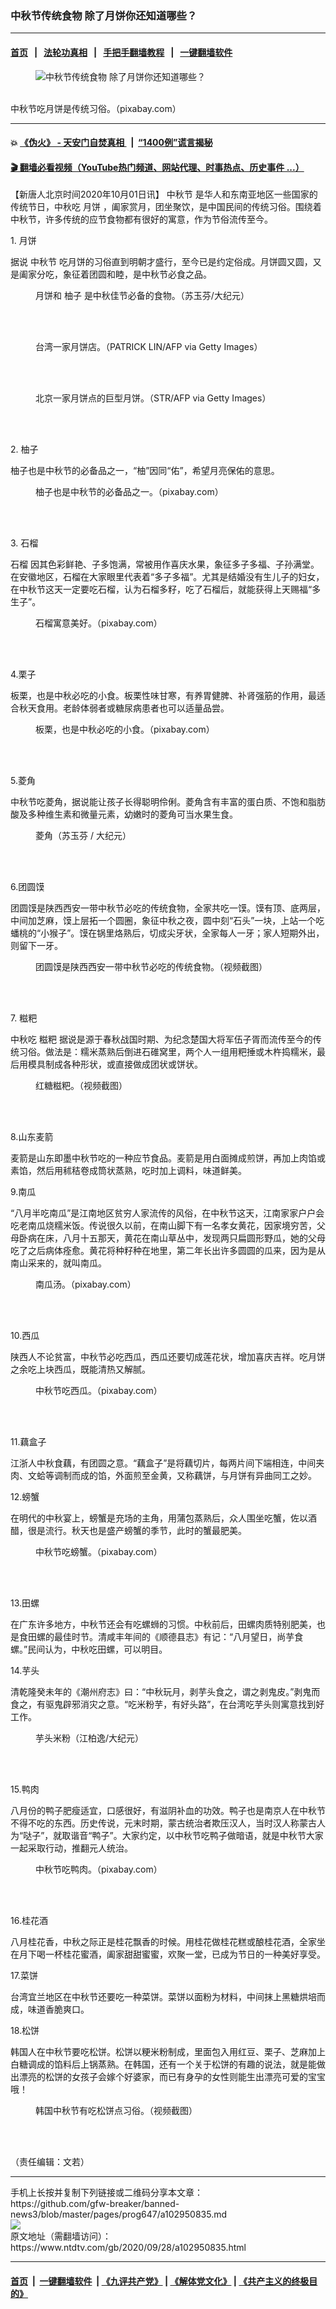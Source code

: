 ### 中秋节传统食物 除了月饼你还知道哪些？
------------------------

#### [首页](https://github.com/gfw-breaker/banned-news3/blob/master/README.md) &nbsp;&nbsp;|&nbsp;&nbsp; [法轮功真相](https://github.com/begood0513/basic/blob/master/README.md)  &nbsp;&nbsp;|&nbsp;&nbsp; [手把手翻墙教程](https://github.com/gfw-breaker/guides/wiki)  &nbsp;&nbsp;|&nbsp;&nbsp; [一键翻墙软件](https://github.com/gfw-breaker/nogfw/blob/master/README.md)  



<div><div class="featured_image">
 <figure>
  <img alt="中秋节传统食物 除了月饼你还知道哪些？" src="https://i.ntdtv.com/assets/uploads/2020/09/mooncake-2409858_1280-800x450.jpg"/>
 </figure><br/>
 <span class="caption">
  中秋节吃月饼是传统习俗。（pixabay.com）
 </span>
</div>
</div><hr/>

#### 💥 [《伪火》 - 天安门自焚真相 ](http://158.247.195.190:10000/videos/blog/weihuo.html)&nbsp; |&nbsp; [“1400例”谎言揭秘  ](http://158.247.195.190:10000/videos/blog/jiexi1400.html)

#### [ 🎬  翻墙必看视频（YouTube热门频道、网站代理、时事热点、历史事件 ...）](https://github.com/gfw-breaker/links/blob/master/banned.md)

<div><div class="post_content" itemprop="articleBody">
 <p>
  【新唐人北京时间2020年10月01日讯】
  <ok href="https://www.ntdtv.com/gb/中秋节.htm">
   中秋节
  </ok>
  是华人和东南亚地区一些国家的传统节日，中秋吃
  <ok href="https://www.ntdtv.com/gb/月饼.htm">
   月饼
  </ok>
  ，阖家赏月，团坐聚饮，是中国民间的传统习俗。围绕着中秋节，许多传统的应节食物都有很好的寓意，作为节俗流传至今。
 </p>
 <p>
  1.
  <ok href="https://www.ntdtv.com/gb/月饼.htm">
   月饼
  </ok>
 </p>
 <p>
  据说
  <ok href="https://www.ntdtv.com/gb/中秋节.htm">
   中秋节
  </ok>
  吃月饼的习俗直到明朝才盛行，至今已是约定俗成。月饼圆又圆，又是阖家分吃，象征着团圆和睦，是中秋节必食之品。
 </p>
 <figure class="wp-caption alignnone" id="attachment_102950839" style="width: 450px">
  <img alt="" class="size-full wp-image-102950839" src="https://i.ntdtv.com/assets/uploads/2020/09/130918042557100087-450x300.jpg">
   <br/><figcaption class="wp-caption-text">
    月饼和
    <ok href="https://www.ntdtv.com/gb/柚子.htm">
     柚子
    </ok>
    是中秋佳节必备的食物。（苏玉芬/大纪元）
   </figcaption><br/>
  </img>
 </figure><br/>
 <figure class="wp-caption alignnone" id="attachment_102953143" style="width: 594px">
  <img alt="" class="size-full wp-image-102953143" src="https://i.ntdtv.com/assets/uploads/2020/10/gettyimages-76971433-594x594.jpg">
   <br/><figcaption class="wp-caption-text">
    台湾一家月饼店。（PATRICK LIN/AFP via Getty Images）
   </figcaption><br/>
  </img>
 </figure><br/>
 <figure class="wp-caption alignnone" id="attachment_102953144" style="width: 594px">
  <img alt="" class="size-full wp-image-102953144" src="https://i.ntdtv.com/assets/uploads/2020/10/gettyimages-51303311-594x594.jpg"/>
  <br/><figcaption class="wp-caption-text">
   北京一家月饼点的巨型月饼。（STR/AFP via Getty Images）
  </figcaption><br/>
 </figure><br/>
 <p>
  2.
  <ok href="https://www.ntdtv.com/gb/柚子.htm">
   柚子
  </ok>
 </p>
 <p>
  柚子也是中秋节的必备品之一，“柚”因同“佑”，希望月亮保佑的意思。
 </p>
 <figure class="wp-caption alignnone" id="attachment_102950887" style="width: 600px">
  <img alt="" class="size-medium wp-image-102950887" src="https://i.ntdtv.com/assets/uploads/2020/09/grapefruit-2119908_640-600x338.jpg"/>
  <br/><figcaption class="wp-caption-text">
   柚子也是中秋节的必备品之一。（pixabay.com）
  </figcaption><br/>
 </figure><br/>
 <p>
  3.
  <ok href="https://www.ntdtv.com/gb/石榴.htm">
   石榴
  </ok>
 </p>
 <p>
  <ok href="https://www.ntdtv.com/gb/石榴.htm">
   石榴
  </ok>
  因其色彩鲜艳、子多饱满，常被用作喜庆水果，象征多子多福、子孙满堂。在安徽地区，石榴在大家眼里代表着“多子多福”。尤其是结婚没有生儿子的妇女，在中秋节这天一定要吃石榴，认为石榴多籽，吃了石榴后，就能获得上天赐福“多生子”。
 </p>
 <figure class="wp-caption alignnone" id="attachment_102950899" style="width: 600px">
  <img alt="" class="size-medium wp-image-102950899" src="https://i.ntdtv.com/assets/uploads/2020/09/pomegranate-2851994_640-600x399.jpg"/>
  <br/><figcaption class="wp-caption-text">
   石榴寓意美好。（pixabay.com）
  </figcaption><br/>
 </figure><br/>
 <p>
  4.栗子
 </p>
 <p>
  板栗，也是中秋必吃的小食。板栗性味甘寒，有养胃健脾、补肾强筋的作用，最适合秋天食用。老龄体弱者或糖尿病患者也可以适量品尝。
 </p>
 <figure class="wp-caption alignnone" id="attachment_102950840" style="width: 600px">
  <img alt="" class="size-medium wp-image-102950840" src="https://i.ntdtv.com/assets/uploads/2020/09/chestnut-1784282_640-600x399.jpg"/>
  <br/><figcaption class="wp-caption-text">
   板栗，也是中秋必吃的小食。（pixabay.com）
  </figcaption><br/>
 </figure><br/>
 <p>
  5.菱角
 </p>
 <p>
  中秋节吃菱角，据说能让孩子长得聪明伶俐。菱角含有丰富的蛋白质、不饱和脂肪酸及多种维生素和微量元素，幼嫩时的菱角可当水果生食。
 </p>
 <figure class="wp-caption alignnone" id="attachment_102950841" style="width: 450px">
  <img alt="" class="size-full wp-image-102950841" src="https://i.ntdtv.com/assets/uploads/2020/09/120328224128100087-450x299.jpg"/>
  <br/><figcaption class="wp-caption-text">
   菱角（苏玉芬 / 大纪元）
  </figcaption><br/>
 </figure><br/>
 <p>
  6.团圆馍
 </p>
 <p>
  团圆馍是陕西西安一带中秋节必吃的传统食物，全家共吃一馍。馍有顶、底两层，中间加芝麻，馍上层拓一个圆圈，象征中秋之夜，圆中刻“石头”一块，上站一个吃蟠桃的“小猴子”。馍在锅里烙熟后，切成尖牙状，全家每人一牙；家人短期外出，则留下一牙。
 </p>
 <figure class="wp-caption alignnone" id="attachment_102950846" style="width: 600px">
  <img alt="" class="size-medium wp-image-102950846" src="https://i.ntdtv.com/assets/uploads/2020/09/0062YTdily4fk8cp924cnj30hs0dc75q-600x400.jpg"/>
  <br/><figcaption class="wp-caption-text">
   团圆馍是陕西西安一带中秋节必吃的传统食物。（视频截图）
  </figcaption><br/>
 </figure><br/>
 <p>
  7.
  <ok href="https://www.ntdtv.com/gb/糍粑.htm">
   糍粑
  </ok>
 </p>
 <p>
  中秋吃
  <ok href="https://www.ntdtv.com/gb/糍粑.htm">
   糍粑
  </ok>
  据说是源于春秋战国时期、为纪念楚国大将军伍子胥而流传至今的传统习俗。做法是：糯米蒸熟后倒进石碓窝里，两个人一组用粑捶或木杵捣糯米，最后用模具制成各种形状，或直接做成团状或饼状。
 </p>
 <figure class="wp-caption alignnone" id="attachment_102950885" style="width: 600px">
  <img alt="" class="size-medium wp-image-102950885" src="https://i.ntdtv.com/assets/uploads/2020/09/1-228-600x339.jpg"/>
  <br/><figcaption class="wp-caption-text">
   红糖糍粑。（视频截图）
  </figcaption><br/>
 </figure><br/>
 <p>
  8.山东麦箭
 </p>
 <p>
  麦箭是山东即墨中秋节吃的一种应节食品。麦箭是用白面摊成煎饼，再加上肉馅或素馅，然后用秫秸卷成筒状蒸熟，吃时加上调料，味道鲜美。
 </p>
 <p>
  9.南瓜
 </p>
 <p>
  “八月半吃南瓜”是江南地区贫穷人家流传的风俗，在中秋节这天，江南家家户户会吃老南瓜烧糯米饭。传说很久以前，在南山脚下有一名孝女黄花，因家境穷苦，父母卧病在床，八月十五那天，黄花在南山草丛中，发现两只扁圆形野瓜，她的父母吃了之后病体痊愈。黄花将种籽种在地里，第二年长出许多圆圆的瓜来，因为是从南山采来的，就叫南瓜。
 </p>
 <figure class="wp-caption alignnone" id="attachment_102950850" style="width: 600px">
  <img alt="" class="size-medium wp-image-102950850" src="https://i.ntdtv.com/assets/uploads/2020/09/pumpkin-soup-2972858_640-600x399.jpg"/>
  <br/><figcaption class="wp-caption-text">
   南瓜汤。（pixabay.com）
  </figcaption><br/>
 </figure><br/>
 <p>
  10.西瓜
 </p>
 <p>
  陕西人不论贫富，中秋节必吃西瓜，西瓜还要切成莲花状，增加喜庆吉祥。吃月饼之余吃上块西瓜，既能清热又解腻。
 </p>
 <figure class="wp-caption alignnone" id="attachment_102950854" style="width: 600px">
  <img alt="" class="size-medium wp-image-102950854" src="https://i.ntdtv.com/assets/uploads/2020/09/watermelon-2144111_640-600x399.jpg"/>
  <br/><figcaption class="wp-caption-text">
   中秋节吃西瓜。（pixabay.com）
  </figcaption><br/>
 </figure><br/>
 <p>
  11.藕盒子
 </p>
 <p>
  江浙人中秋食藕，有团圆之意。“藕盒子”是将藕切片，每两片间下端相连，中间夹肉、文蛤等调制而成的馅，外面煎至金黄，又称藕饼，与月饼有异曲同工之妙。
 </p>
 <p>
  12.螃蟹
 </p>
 <p>
  在明代的中秋宴上，螃蟹是充场的主角，用蒲包蒸熟后，众人围坐吃蟹，佐以酒醋，很是流行。秋天也是盛产螃蟹的季节，此时的蟹最肥美。
 </p>
 <figure class="wp-caption alignnone" id="attachment_102950859" style="width: 600px">
  <img alt="" class="size-medium wp-image-102950859" src="https://i.ntdtv.com/assets/uploads/2020/09/seafood-4265999_640-600x399.jpg"/>
  <br/><figcaption class="wp-caption-text">
   中秋节吃螃蟹。（pixabay.com）
  </figcaption><br/>
 </figure><br/>
 <p>
  13.田螺
 </p>
 <p>
  在广东许多地方，中秋节还会有吃螺蛳的习惯。中秋前后，田螺肉质特别肥美，也是食田螺的最佳时节。清咸丰年间的《顺德县志》有记：“八月望日，尚芋食螺。”民间认为，中秋吃田螺，可以明目。
 </p>
 <p>
  14.芋头
 </p>
 <p>
  清乾隆癸未年的《潮州府志》曰：“中秋玩月，剥芋头食之，谓之剥鬼皮。”剥鬼而食之，有驱鬼辟邪消灾之意。“吃米粉芋，有好头路”，在台湾吃芋头则寓意找到好工作。
 </p>
 <figure class="wp-caption alignnone" id="attachment_102950862" style="width: 450px">
  <img alt="" class="size-full wp-image-102950862" src="https://i.ntdtv.com/assets/uploads/2020/09/1101280740361839-450x361.jpg"/>
  <br/><figcaption class="wp-caption-text">
   芋头米粉（江柏逸/大纪元）
  </figcaption><br/>
 </figure><br/>
 <p>
  15.鸭肉
 </p>
 <p>
  八月份的鸭子肥瘦适宜，口感很好，有滋阴补血的功效。鸭子也是南京人在中秋节不得不吃的东西。历史传说，元末时期，蒙古统治者欺压汉人，当时汉人称蒙古人为“哒子”，就取谐音“鸭子”。大家约定，以中秋节吃鸭子做暗语，就是中秋节大家一起采取行动，推翻元人统治。
 </p>
 <figure class="wp-caption alignnone" id="attachment_102950867" style="width: 600px">
  <img alt="" class="size-medium wp-image-102950867" src="https://i.ntdtv.com/assets/uploads/2020/09/wine-duck-breast-1604628_640-600x450.jpg"/>
  <br/><figcaption class="wp-caption-text">
   中秋节吃鸭肉。（pixabay.com）
  </figcaption><br/>
 </figure><br/>
 <p>
  16.桂花酒
 </p>
 <p>
  八月桂花香，中秋之际正是桂花飘香的时候。用桂花做桂花糕或酿桂花酒，全家坐在月下喝一杯桂花蜜酒，阖家甜甜蜜蜜，欢聚一堂，已成为节日的一种美好享受。
 </p>
 <p>
  17.菜饼
 </p>
 <p>
  台湾宜兰地区在中秋节还要吃一种菜饼。菜饼以面粉为材料，中间抹上黑糖烘培而成，味道香脆爽口。
 </p>
 <p>
  18.松饼
 </p>
 <p>
  韩国人在中秋节要吃松饼。松饼以粳米粉制成，里面包入用红豆、栗子、芝麻加上白糖调成的馅料后上锅蒸熟。在韩国，还有一个关于松饼的有趣的说法，就是能做出漂亮的松饼的女孩子会嫁个好婆家，而已有身孕的女性则能生出漂亮可爱的宝宝哦！
 </p>
 <figure class="wp-caption alignnone" id="attachment_102950883" style="width: 600px">
  <img alt="" class="size-medium wp-image-102950883" src="https://i.ntdtv.com/assets/uploads/2020/09/2-66-600x391.jpg"/>
  <br/><figcaption class="wp-caption-text">
   韩国中秋节有吃松饼点习俗。（视频截图）
  </figcaption><br/>
 </figure><br/>
 <p>
  （责任编辑：文若）
 </p>
 <div class="single_ad">
 </div>
</div>
</div>
<hr/>
手机上长按并复制下列链接或二维码分享本文章：<br/>
https://github.com/gfw-breaker/banned-news3/blob/master/pages/prog647/a102950835.md <br/>
<a href='https://github.com/gfw-breaker/banned-news3/blob/master/pages/prog647/a102950835.md'><img src='https://github.com/gfw-breaker/banned-news3/blob/master/pages/prog647/a102950835.md.png'/></a> <br/>
原文地址（需翻墙访问）：https://www.ntdtv.com/gb/2020/09/28/a102950835.html


------------------------
#### [首页](https://github.com/gfw-breaker/banned-news3/blob/master/README.md) &nbsp;|&nbsp; [一键翻墙软件](https://github.com/gfw-breaker/nogfw/blob/master/README.md) &nbsp;| [《九评共产党》](https://github.com/gfw-breaker/9ping.md/blob/master/README.md#九评之一评共产党是什么) | [《解体党文化》](https://github.com/gfw-breaker/jtdwh.md/blob/master/README.md) | [《共产主义的终极目的》](https://github.com/gfw-breaker/gczydzjmd.md/blob/master/README.md)


<img src='http://gfw-breaker.win/banned-news3/pages/prog647/a102950835.md' width='0px' height='0px'/>